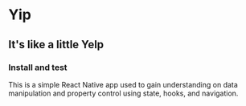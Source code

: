 # Yip
## It's like a little Yelp

### Install and test

This is a simple React Native app used to gain understanding on data manipulation and property control using state, hooks, and navigation. 
